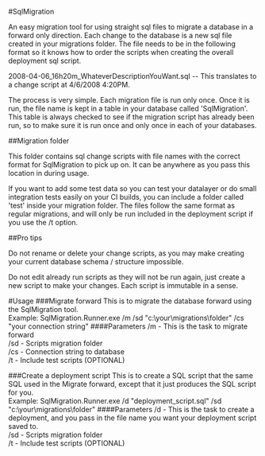 #SqlMigration

An easy migration tool for using straight sql files to migrate a database in a forward only direction.  Each change to the database is a new sql file created in your migrations folder.  The file needs to be in the following format so it knows how to order the scripts when creating the overall deployment sql script.  

2008-04-06_16h20m_WhateverDescriptionYouWant.sql  -- This translates to a change script at 4/6/2008 4:20PM.

The process is very simple.  Each migration file is run only once.  Once it is run, the file name is kept in a table in your database called 'SqlMigration'.  This table is always checked to see if the migration script has already been run, so to make sure it is run once and only once in each of your databases.  

##Migration folder

This folder contains sql change scripts with file names with the correct format for SqlMigration to pick up on.  It can be anywhere as you pass this location in during usage.  

If you want to add some test data so you can test your datalayer or do small integration tests easily on your CI builds, you can include a folder called 'test' inside your migration folder.  The files follow the same format as regular migrations, and will only be run included in the deployment script if you use the /t option.

##Pro tips

Do not rename or delete your change scripts, as you may make creating your current database schema / structure impossible.

Do not edit already run scripts as they will not be run again, just create a new script to make your changes. Each script is immutable in a sense.


#Usage
###Migrate forward
This is to migrate the database forward using the SqlMigration tool.  
Example: SqlMigration.Runner.exe /m /sd "c:\your\migrations\folder" /cs "your connection string"
####Parameters
/m - This is the task to migrate forward  
/sd - Scripts migration folder  
/cs - Connection string to database  
/t - Include test scripts (OPTIONAL)  

###Create a deployment script
This is to create a SQL script that the same SQL used in the Migrate forward, except that it just produces the SQL script for you.  
Example: SqlMigration.Runner.exe /d "deployment_script.sql" /sd "c:\your\migrations\folder"
####Parameters
/d - This is the task to create a deployment, and you pass in the file name you want your deployment script saved to.  
/sd - Scripts migration folder  
/t - Include test scripts (OPTIONAL)